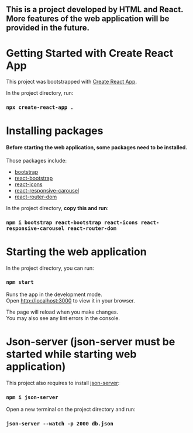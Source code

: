 ## This is a project developed by HTML and React. More features of the web application will be provided in the future.

# Getting Started with Create React App

This project was bootstrapped with [Create React App](https://github.com/facebook/create-react-app).


In the project directory, run:

### `npx create-react-app .`


# Installing packages
#### Before starting the web application, some packages need to be installed.

Those packages include:
- [bootstrap](https://www.npmjs.com/package/bootstrap)
- [react-bootstrap](https://www.npmjs.com/package/react-bootstrap)
- [react-icons](https://www.npmjs.com/package/react-icons)
- [react-responsive-carousel](https://www.npmjs.com/package/react-responsive-carousel)
- [react-router-dom](https://www.npmjs.com/package/react-router-dom)

In the project directory, **copy this and run**:
### `npm i bootstrap react-bootstrap react-icons react-responsive-carousel react-router-dom`


# Starting the web application

In the project directory, you can run:

### `npm start`

Runs the app in the development mode.\
Open [http://localhost:3000](http://localhost:3000) to view it in your browser.

The page will reload when you make changes.\
You may also see any lint errors in the console.


# Json-server (json-server must be started while starting web application)
This project also requires to install [json-server](https://www.npmjs.com/package/json-server): 

### `npm i json-server`

Open a new terminal on the project directory and run:

### `json-server --watch -p 2000 db.json`

